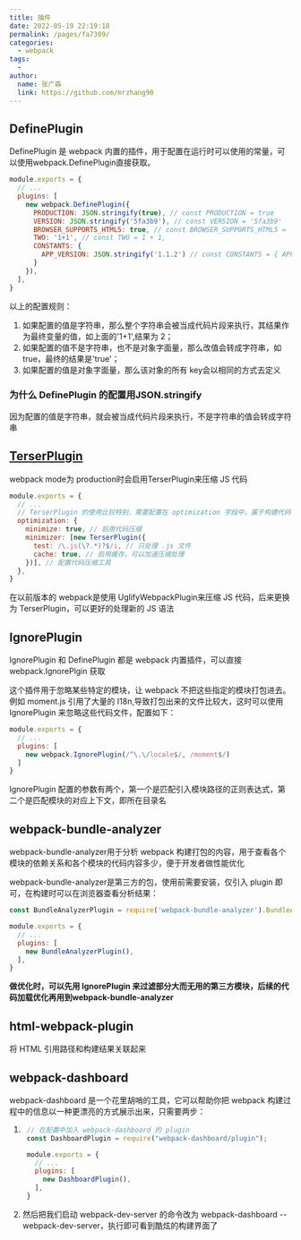 ```yaml
---
title: 插件
date: 2022-05-19 22:19:18
permalink: /pages/fa7309/
categories:
  - webpack
tags:
  - 
author: 
  name: 张广森
  link: https://github.com/mrzhang90
---
```

## DefinePlugin
DefinePlugin 是 webpack 内置的插件，用于配置在运行时可以使用的常量，可以使用webpack.DefinePlugin直接获取。
```js
module.exports = {
  // ...
  plugins: [
    new webpack.DefinePlugin({
      PRODUCTION: JSON.stringify(true), // const PRODUCTION = true
      VERSION: JSON.stringify('5fa3b9'), // const VERSION = '5fa3b9'
      BROWSER_SUPPORTS_HTML5: true, // const BROWSER_SUPPORTS_HTML5 = 'true'
      TWO: '1+1', // const TWO = 1 + 1,
      CONSTANTS: {
        APP_VERSION: JSON.stringify('1.1.2') // const CONSTANTS = { APP_VERSION: '1.1.2' }
      }
    }),
  ],
}
``` 
以上的配置规则：
1. 如果配置的值是字符串，那么整个字符串会被当成代码片段来执行，其结果作为最终变量的值，如上面的'1+1',结果为 2；
2. 如果配置的值不是字符串，也不是对象字面量，那么改值会转成字符串，如 true，最终的结果是'true'；
3. 如果配置的值是对象字面量，那么该对象的所有 key会以相同的方式去定义

### 为什么 DefinePlugin 的配置用JSON.stringify
因为配置的值是字符串，就会被当成代码片段来执行，不是字符串的值会转成字符串

## [TerserPlugin](https://github.com/webpack-contrib/terser-webpack-plugin)
webpack mode为 production时会启用TerserPlugin来压缩 JS 代码
```js
module.exports = {
  // ...
  // TerserPlugin 的使用比较特别，需要配置在 optimization 字段中，属于构建代码优化的一部分
  optimization: {
    minimize: true, // 启用代码压缩
    minimizer: [new TerserPlugin({
      test: /\.js(\?.*)?$/i, // 只处理 .js 文件
      cache: true, // 启用缓存，可以加速压缩处理
    })], // 配置代码压缩工具
  },
}
```
在以前版本的 webpack是使用 UglifyWebpackPlugin来压缩 JS 代码，后来更换为 TerserPlugin，可以更好的处理新的 JS 语法
## IgnorePlugin
IgnorePlugin 和 DefinePlugin 都是 webpack 内置插件，可以直接 webpack.IgnorePlgin 获取

这个插件用于忽略某些特定的模块，让 webpack 不把这些指定的模块打包进去。例如 moment.js 引用了大量的 I18n,导致打包出来的文件比较大，这时可以使用 IgnorePlugin 来忽略这些代码文件，配置如下：
```js
module.exports = {
  // ...
  plugins: [
    new webpack.IgnorePlugin(/^\.\/locale$/, /moment$/)
  ]
}
```
IgnorePlugin 配置的参数有两个，第一个是匹配引入模块路径的正则表达式，第二个是匹配模块的对应上下文，即所在目录名

## webpack-bundle-analyzer
webpack-bundle-analyzer用于分析 webpack 构建打包的内容，用于查看各个模块的依赖关系和各个模块的代码内容多少，便于开发者做性能优化

webpack-bundle-analyzer是第三方的包，使用前需要安装，仅引入 plugin 即可，在构建时可以在浏览器查看分析结果：
```js
const BundleAnalyzerPlugin = require('webpack-bundle-analyzer').BundleAnalyzerPlugin;

module.exports = {
  // ...
  plugins: [
    new BundleAnalyzerPlugin(),
  ],
}
```
**做优化时，可以先用 IgnorePlugin 来过滤部分大而无用的第三方模块，后续的代码加载优化再用到webpack-bundle-analyzer**

## html-webpack-plugin

将 HTML 引用路径和构建结果关联起来

## webpack-dashboard
webpack-dashboard 是一个花里胡哨的工具，它可以帮助你把 webpack 构建过程中的信息以一种更漂亮的方式展示出来，只需要两步：
1. ```js
    // 在配置中加入 webpack-dashboard 的 plugin
    const DashboardPlugin = require("webpack-dashboard/plugin");

    module.exports = {
      // ...
      plugins: [
        new DashboardPlugin(),
      ],
    }
    ```
2. 然后把我们启动 webpack-dev-server 的命令改为 webpack-dashboard -- webpack-dev-server，执行即可看到酷炫的构建界面了